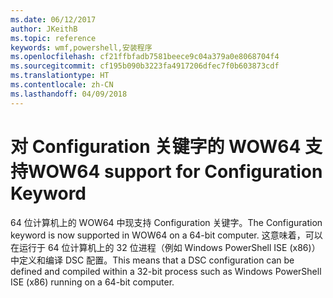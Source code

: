 ```yaml
---
ms.date: 06/12/2017
author: JKeithB
ms.topic: reference
keywords: wmf,powershell,安装程序
ms.openlocfilehash: cf21ffbfadb7581beece9c04a379a0e8068704f4
ms.sourcegitcommit: cf195b090b3223fa4917206dfec7f0b603873cdf
ms.translationtype: HT
ms.contentlocale: zh-CN
ms.lasthandoff: 04/09/2018
---
```

# <a name="wow64-support-for-configuration-keyword"></a><span data-ttu-id="8b26e-102">对 Configuration 关键字的 WOW64 支持</span><span class="sxs-lookup"><span data-stu-id="8b26e-102">WOW64 support for Configuration Keyword</span></span>

<span data-ttu-id="8b26e-103">64 位计算机上的 WOW64 中现支持 Configuration 关键字。</span><span class="sxs-lookup"><span data-stu-id="8b26e-103">The Configuration keyword is now supported in WOW64 on a 64-bit computer.</span></span> <span data-ttu-id="8b26e-104">这意味着，可以在运行于 64 位计算机上的 32 位进程（例如 Windows PowerShell ISE (x86)）中定义和编译 DSC 配置。</span><span class="sxs-lookup"><span data-stu-id="8b26e-104">This means that a DSC configuration can be defined and compiled within a 32-bit process such as Windows PowerShell ISE (x86) running on a 64-bit computer.</span></span>